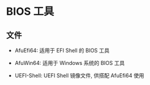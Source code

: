 # BIOS 工具

## 文件

- AfuEfi64: 适用于 EFI Shell 的 BIOS 工具

- AfuWin64: 适用于 Windows 系统的 BIOS 工具

- UEFI-Shell: UEFI Shell 镜像文件, 供搭配 AfuEfi64 使用
